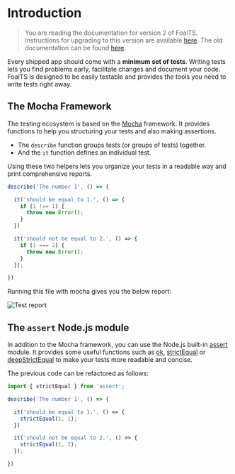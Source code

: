 # Introduction

> You are reading the documentation for version 2 of FoalTS. Instructions for upgrading to this version are available [here](../upgrade-to-v2/index.md). The old documentation can be found [here](https://github.com/FoalTS/foal/tree/v1/docs).

Every shipped app should come with a **minimum set of tests**. Writing tests lets you find problems early, facilitate changes and document your code. FoalTS is designed to be easily testable and provides the tools you need to write tests right away.

## The Mocha Framework

The testing ecosystem is based on the [Mocha](https://mochajs.org/) framework. It provides functions to help you structuring your tests and also making assertions.
- The `describe` function groups tests (or groups of tests) together.
- And the `it` function defines an individual test.

Using these two helpers lets you organize your tests in a readable way and print comprehensive reports.

```typescript
describe('The number 1', () => {

  it('should be equal to 1.', () => {
    if (1 !== 1) {
      throw new Error();
    }
  })

  it('should not be equal to 2.', () => {
    if (1 === 2) {
      throw new Error();
    }
  });

})
```

Running this file with mocha gives you the below report:

![Test report](./introduction-report.png)

## The `assert` Node.js module

In addition to the Mocha framework, you can use the Node.js built-in [assert](https://nodejs.org/api/assert.html) module. It provides some useful functions such as [ok](https://nodejs.org/api/assert.html#assert_assert_ok_value_message), [strictEqual](https://nodejs.org/api/assert.html#assert_assert_strictequal_actual_expected_message) or [deepStrictEqual](https://nodejs.org/api/assert.html#assert_assert_deepstrictequal_actual_expected_message) to make your tests more readable and concise.

The previous code can be refactored as follows:

```typescript
import { strictEqual } from 'assert';

describe('The number 1', () => {

  it('should be equal to 1.', () => {
    strictEqual(1, 1);
  })

  it('should not be equal to 2.', () => {
    strictEqual(1, 2);
  });

})
```

